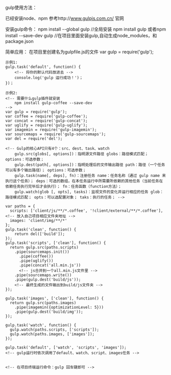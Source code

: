 gulp使用方法：
 
 已经安装node、npm
 参考http://www.gulpjs.com.cn/ 官网


 安装gulp命令：
 npm install --global gulp //全局安装
 npm install gulp 或者npm install --save-dev gulp //在项目里面安装gulp,自动生成node_modules，和package.json

 简单应用：
 在项目里创建名为gulpfile.js的文件
 	var gulp = require('gulp');
 	
 	示例1: 
 	gulp.task('default', function() {
 		<!-- 将你的默认代码放进去 -->
 		console.log('gulp 运行成功！')；
 	})；	

 	示例2:
 	<!-- 需要什么gulp插件就安装
 		npm install gulp-coffee --save-dev	
 	-->
 	var gulp = require('gulp');
	var coffee = require('gulp-coffee');
	var concat = require('gulp-concat');
	var uglify = require('gulp-uglify');
	var imagemin = require('gulp-imagemin');
	var sourcemaps = require('gulp-sourcemaps');
	var del = require('del');

 	<!-- Gulp的核心API只有4个：src、dest、task、watch
		gulp.src(globs[, options])：指明源文件路径 globs：路径模式匹配； options：可选参数；
		gulp.dest(path[, options])：指明处理后的文件输出路径 path：路径（一个任务可以有多个输出路径）； options：可选参数；
		gulp.task(name[, deps], fn)：注册任务 name：任务名称（通过 gulp name 来执行这个任务）； deps：可选的数组，在本任务运行中所需要所依赖的其他任务（当前任务在依赖任务执行完毕后才会执行）； fn：任务函数（function方法）；
		gulp.watch(glob [, opts], tasks)：监视文件的变化并运行相应的任务 glob：路径模式匹配； opts：可以选配置对象； taks：执行的任务； -->

 	var paths = {
	  scripts: ['client/js/**/*.coffee', '!client/external/**/*.coffee'],<!-- 放入自己项目相应文件夹地址 -->
	  images: 'client/img/**/*'
	};
	gulp.task('clean', function() {
		return del(['build']);
	});
	gulp.task('scripts', ['clean'], function() {
	  return gulp.src(paths.scripts)
	    .pipe(sourcemaps.init())
	      .pipe(coffee())
	      .pipe(uglify())
	      .pipe(concat('all.min.js')) 
	      <!-- js合并到一个all.min.js文件里 -->
	    .pipe(sourcemaps.write())
	    .pipe(gulp.dest('build/js'));
	    <!-- 最终生成的文件输出到build/js文件夹 -->
	});

	gulp.task('images', ['clean'], function() {
	  return gulp.src(paths.images)
	    .pipe(imagemin({optimizationLevel: 5}))
	    .pipe(gulp.dest('build/img'));
	});

	gulp.task('watch', function() {
	  gulp.watch(paths.scripts, ['scripts']);
	  gulp.watch(paths.images, ['images']);
	});

	gulp.task('default', ['watch', 'scripts', 'images']);
	<!-- gulp运行时依次调用了default、watch、script、images任务 -->


 	<!-- 在项目终端运行命令：gulp 回车键即可 -->


